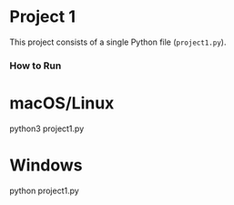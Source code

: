 # Project 1
This project consists of a single Python file (`project1.py`).

### How to Run
# macOS/Linux
python3 project1.py

# Windows
python project1.py
